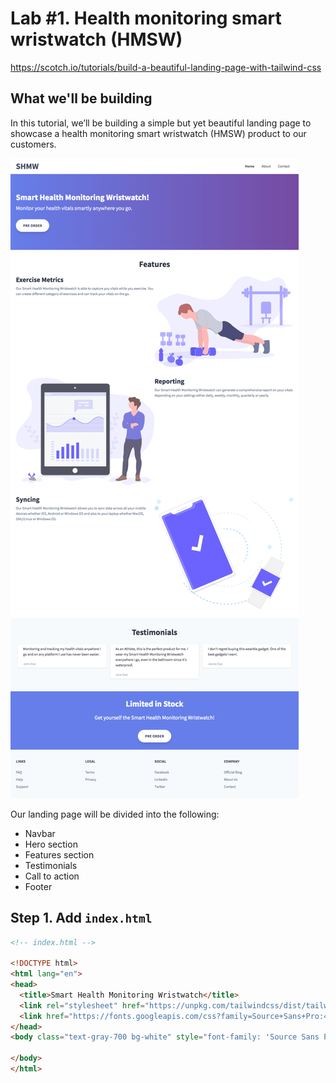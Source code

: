 # Lab #1. Health monitoring smart wristwatch (HMSW)

https://scotch.io/tutorials/build-a-beautiful-landing-page-with-tailwind-css

## What we'll be building

In this tutorial, we’ll be building a simple but yet beautiful landing page to showcase a health monitoring smart wristwatch (HMSW) product to our customers.

![our landing page preview](hmsw-page.webp)

Our landing page will be divided into the following:
- Navbar
- Hero section
- Features section
- Testimonials
- Call to action
- Footer

## Step 1. Add `index.html`


```html
<!-- index.html -->

<!DOCTYPE html>
<html lang="en">
<head>
  <title>Smart Health Monitoring Wristwatch</title>
  <link rel="stylesheet" href="https://unpkg.com/tailwindcss/dist/tailwind.min.css" />
  <link href="https://fonts.googleapis.com/css?family=Source+Sans+Pro:400,400i,700" rel="stylesheet" />
</head>
<body class="text-gray-700 bg-white" style="font-family: 'Source Sans Pro', sans-serif">

</body>
</html>
```